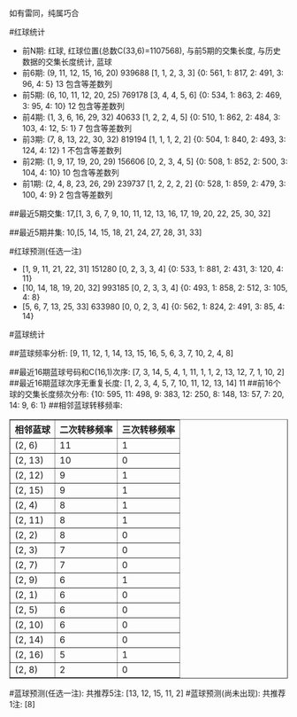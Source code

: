 <!-- 
.. title: 双色球2016078期(2016-07-07)数据分析报告
.. slug: slott-2016078-2016-07-07-report
.. date: 2016-07-08 08:00:00 UTC+08:00
.. tags: Lottery
.. link: 
.. description: 
.. type: text
-->

如有雷同，纯属巧合

<!-- TEASER_END-->

#红球统计

- 前N期: 红球, 红球位置(总数C(33,6)=1107568), 与前5期的交集长度, 与历史数据的交集长度统计, 蓝球
- 前6期: (9, 11, 12, 15, 16, 20) 939688 [1, 1, 2, 3, 3] {0: 561, 1: 817, 2: 491, 3: 96, 4: 5} 13 包含等差数列
- 前5期: (6, 10, 11, 12, 20, 25) 769178 [3, 4, 4, 5, 6] {0: 534, 1: 863, 2: 469, 3: 95, 4: 10} 12 包含等差数列
- 前4期: (1, 3, 6, 16, 29, 32) 40633 [1, 2, 2, 4, 5] {0: 510, 1: 862, 2: 484, 3: 103, 4: 12, 5: 1} 7 包含等差数列
- 前3期: (7, 8, 13, 22, 30, 32) 819194 [1, 1, 1, 2, 2] {0: 504, 1: 840, 2: 493, 3: 124, 4: 12} 1 不包含等差数列
- 前2期: (1, 9, 17, 19, 20, 29) 156606 [0, 2, 3, 4, 5] {0: 508, 1: 852, 2: 500, 3: 104, 4: 10} 10 包含等差数列
- 前1期: (2, 4, 8, 23, 26, 29) 239737 [1, 2, 2, 2, 2] {0: 528, 1: 859, 2: 479, 3: 100, 4: 9} 2 包含等差数列

##最近5期交集:
17,[1, 3, 6, 7, 9, 10, 11, 12, 13, 16, 17, 19, 20, 22, 25, 30, 32]

##最近5期并集:
10,[5, 14, 15, 18, 21, 24, 27, 28, 31, 33]

#红球预测(任选一注)

- [1, 9, 11, 21, 22, 31] 151280 [0, 2, 3, 3, 4] {0: 533, 1: 881, 2: 431, 3: 120, 4: 11}
- [10, 14, 18, 19, 20, 32] 993185 [0, 2, 3, 3, 4] {0: 493, 1: 858, 2: 512, 3: 105, 4: 8}
- [5, 6, 7, 13, 25, 33] 633980 [0, 0, 2, 3, 4] {0: 562, 1: 824, 2: 491, 3: 85, 4: 14}

#蓝球统计

##蓝球频率分析:
[9, 11, 12, 1, 14, 13, 15, 16, 5, 6, 3, 7, 10, 2, 4, 8]

##最近16期蓝球号码和C(16,1)次序:
 [7, 3, 14, 5, 4, 1, 11, 1, 1, 2, 13, 12, 7, 1, 10, 2]
##最近16期蓝球次序无重复长度:
 [1, 2, 3, 4, 5, 7, 10, 11, 12, 13, 14] 11
##前16个球的交集长度频次分布:
{10: 595, 11: 498, 9: 383, 12: 250, 8: 148, 13: 57, 7: 20, 14: 9, 6: 1}
##相邻蓝球转移频率:
 <table border="1" class="table table-striped dataframe">
  <thead>
    <tr style="text-align: right;">
      <th>相邻蓝球</th>
      <th>二次转移频率</th>
      <th>三次转移频率</th>
    </tr>
  </thead>
  <tbody>
    <tr>
      <td>(2, 6)</td>
      <td>11</td>
      <td>1</td>
    </tr>
    <tr>
      <td>(2, 13)</td>
      <td>10</td>
      <td>0</td>
    </tr>
    <tr>
      <td>(2, 12)</td>
      <td>9</td>
      <td>1</td>
    </tr>
    <tr>
      <td>(2, 15)</td>
      <td>9</td>
      <td>1</td>
    </tr>
    <tr>
      <td>(2, 4)</td>
      <td>8</td>
      <td>1</td>
    </tr>
    <tr>
      <td>(2, 11)</td>
      <td>8</td>
      <td>1</td>
    </tr>
    <tr>
      <td>(2, 2)</td>
      <td>8</td>
      <td>0</td>
    </tr>
    <tr>
      <td>(2, 3)</td>
      <td>7</td>
      <td>0</td>
    </tr>
    <tr>
      <td>(2, 7)</td>
      <td>7</td>
      <td>0</td>
    </tr>
    <tr>
      <td>(2, 9)</td>
      <td>6</td>
      <td>1</td>
    </tr>
    <tr>
      <td>(2, 1)</td>
      <td>6</td>
      <td>0</td>
    </tr>
    <tr>
      <td>(2, 5)</td>
      <td>6</td>
      <td>0</td>
    </tr>
    <tr>
      <td>(2, 10)</td>
      <td>6</td>
      <td>0</td>
    </tr>
    <tr>
      <td>(2, 14)</td>
      <td>6</td>
      <td>0</td>
    </tr>
    <tr>
      <td>(2, 16)</td>
      <td>5</td>
      <td>1</td>
    </tr>
    <tr>
      <td>(2, 8)</td>
      <td>2</td>
      <td>0</td>
    </tr>
  </tbody>
</table>
#蓝球预测(任选一注):
共推荐5注: [13, 12, 15, 11, 2]
#蓝球预测(尚未出现):
共推荐1注: [8]

